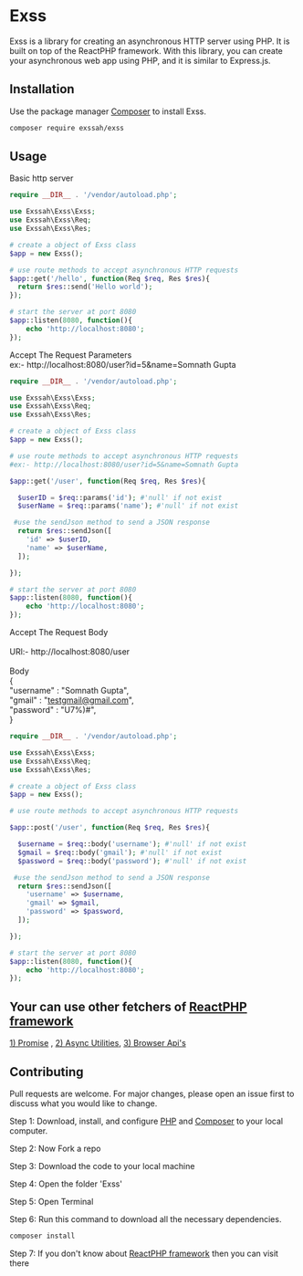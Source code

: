 # Exss
Exss is a library for creating an asynchronous HTTP server using PHP. It is built on top of the ReactPHP framework. With this library, you can create your asynchronous web app using PHP, and it is similar to Express.js.


## Installation

Use the package manager [Composer](https://getcomposer.org/) to install Exss.

```bash
composer require exssah/exss
```

## Usage

Basic http server
```php
require __DIR__ . '/vendor/autoload.php';

use Exssah\Exss\Exss;
use Exssah\Exss\Req;
use Exssah\Exss\Res;

# create a object of Exss class
$app = new Exss();

# use route methods to accept asynchronous HTTP requests
$app::get('/hello', function(Req $req, Res $res){
  return $res::send('Hello world');
});

# start the server at port 8080
$app::listen(8080, function(){
    echo 'http://localhost:8080';
});
```
Accept The Request Parameters \
ex:- http://localhost:8080/user?id=5&name=Somnath Gupta

```php
require __DIR__ . '/vendor/autoload.php';

use Exssah\Exss\Exss;
use Exssah\Exss\Req;
use Exssah\Exss\Res;

# create a object of Exss class
$app = new Exss();

# use route methods to accept asynchronous HTTP requests
#ex:- http://localhost:8080/user?id=5&name=Somnath Gupta

$app::get('/user', function(Req $req, Res $res){

  $userID = $req::params('id'); #'null' if not exist
  $userName = $req::params('name'); #'null' if not exist

 #use the sendJson method to send a JSON response
  return $res::sendJson([
    'id' => $userID,
    'name' => $userName,
  ]);

});

# start the server at port 8080
$app::listen(8080, function(){
    echo 'http://localhost:8080';
});
```

Accept The Request Body \
\
URl:- http://localhost:8080/user \
\
Body\
{\
 "username" : "Somnath Gupta", \
 "gmail" : "testgmail@gmail.com",\
 "password" : "U7%)#",\
}

```php
require __DIR__ . '/vendor/autoload.php';

use Exssah\Exss\Exss;
use Exssah\Exss\Req;
use Exssah\Exss\Res;

# create a object of Exss class
$app = new Exss();

# use route methods to accept asynchronous HTTP requests

$app::post('/user', function(Req $req, Res $res){

  $username = $req::body('username'); #'null' if not exist
  $gmail = $req::body('gmail'); #'null' if not exist
  $password = $req::body('password'); #'null' if not exist

 #use the sendJson method to send a JSON response
  return $res::sendJson([
    'username' => $username,
    'gmail' => $gmail,
    'password' => $password,
  ]);

});

# start the server at port 8080
$app::listen(8080, function(){
    echo 'http://localhost:8080';
});
```

## Your can use other fetchers of [ReactPHP framework](https://github.com/reactphp/reactphp)
[1) Promise](https://github.com/reactphp/promise) , [2) Async Utilities](https://github.com/reactphp/async), [3) Browser Api's](https://github.com/reactphp/http#browser)


## Contributing

Pull requests are welcome. For major changes, please open an issue first
to discuss what you would like to change.

Step 1: Download, install, and configure [PHP](https://www.php.net/downloads) and [Composer](https://getcomposer.org/) to your local computer.

Step 2: Now Fork a repo

Step 3: Download the code to your local machine

Step 4: Open the folder 'Exss'

Step 5: Open Terminal

Step 6: Run this command to download all the necessary dependencies.
```bash
composer install
```

Step 7: If you don't know about [ReactPHP framework](https://github.com/reactphp/reactphp) then you can visit there
